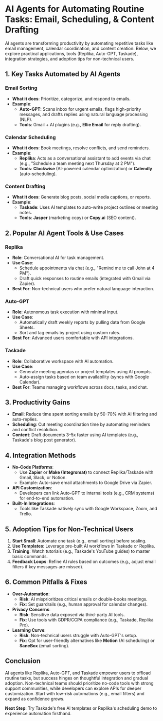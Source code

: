 
# AI Agents for Automating Routine Tasks: Email, Scheduling, & Content Drafting

AI agents are transforming productivity by automating repetitive tasks like email management, calendar coordination, and content creation. Below, we explore practical applications, tools (Replika, Auto-GPT, Taskade), integration strategies, and adoption tips for non-technical users.

## 1. Key Tasks Automated by AI Agents

### Email Sorting
- **What it does**: Prioritize, categorize, and respond to emails.
- **Example**:
  - **Auto-GPT**: Scans inbox for urgent emails, flags high-priority messages, and drafts replies using natural language processing (NLP).
  - **Tools**: Gmail + AI plugins (e.g., **Ellie Email** for reply drafting).

### Calendar Scheduling
- **What it does**: Book meetings, resolve conflicts, and send reminders.
- **Example**:
  - **Replika**: Acts as a conversational assistant to add events via chat (e.g., "Schedule a team meeting next Thursday at 2 PM").
  - **Tools**: **Clockwise** (AI-powered calendar optimization) or **Calendly** (auto-scheduling).

### Content Drafting
- **What it does**: Generate blog posts, social media captions, or reports.
- **Example**:
  - **Taskade**: Uses AI templates to auto-write project outlines or meeting notes.
  - **Tools**: **Jasper** (marketing copy) or **Copy.ai** (SEO content).

## 2. Popular AI Agent Tools & Use Cases

### Replika
- **Role**: Conversational AI for task management.
- **Use Case**:
  - Schedule appointments via chat (e.g., "Remind me to call John at 4 PM").
  - Draft quick responses to routine emails (integrated with Gmail via Zapier).
- **Best For**: Non-technical users who prefer natural language interaction.

### Auto-GPT
- **Role**: Autonomous task execution with minimal input.
- **Use Case**:
  - Automatically draft weekly reports by pulling data from Google Sheets.
  - Sort and tag emails by project using custom rules.
- **Best For**: Advanced users comfortable with API integrations.

### Taskade
- **Role**: Collaborative workspace with AI automation.
- **Use Case**:
  - Generate meeting agendas or project templates using AI prompts.
  - Auto-assign tasks based on team availability (syncs with Google Calendar).
- **Best For**: Teams managing workflows across docs, tasks, and chat.

## 3. Productivity Gains
- **Email**: Reduce time spent sorting emails by 50–70% with AI filtering and auto-replies.
- **Scheduling**: Cut meeting coordination time by automating reminders and conflict resolution.
- **Content**: Draft documents 3–5x faster using AI templates (e.g., Taskade's blog post generator).

## 4. Integration Methods
- **No-Code Platforms**:
  - Use **Zapier** or **Make (Integromat)** to connect Replika/Taskade with Gmail, Slack, or Notion.
  - Example: Auto-save email attachments to Google Drive via Zapier.
- **API Customization**:
  - Developers can link Auto-GPT to internal tools (e.g., CRM systems) for end-to-end automation.
- **Built-In Integrations**:
  - Tools like Taskade natively sync with Google Workspace, Zoom, and Trello.

## 5. Adoption Tips for Non-Technical Users
1. **Start Small**: Automate one task (e.g., email sorting) before scaling.
2. **Use Templates**: Leverage pre-built AI workflows in Taskade or Replika.
3. **Training**: Watch tutorials (e.g., Taskade's YouTube guides) to master basic commands.
4. **Feedback Loops**: Refine AI rules based on outcomes (e.g., adjust email filters if key messages are missed).

## 6. Common Pitfalls & Fixes
- **Over-Automation**:
  - **Risk**: AI misprioritizes critical emails or double-books meetings.
  - **Fix**: Set guardrails (e.g., human approval for calendar changes).
- **Privacy Concerns**:
  - **Risk**: Sensitive data exposed via third-party AI tools.
  - **Fix**: Use tools with GDPR/CCPA compliance (e.g., Taskade, Replika Pro).
- **Learning Curve**:
  - **Risk**: Non-technical users struggle with Auto-GPT's setup.
  - **Fix**: Opt for user-friendly alternatives like **Motion** (AI scheduling) or **SaneBox** (email sorting).

## Conclusion
AI agents like Replika, Auto-GPT, and Taskade empower users to offload routine tasks, but success hinges on thoughtful integration and gradual adoption. Non-technical teams should prioritize no-code tools with strong support communities, while developers can explore APIs for deeper customization. Start with low-risk automations (e.g., email filters) and expand as confidence grows.

**Next Step**: Try Taskade's free AI templates or Replika's scheduling demo to experience automation firsthand.
